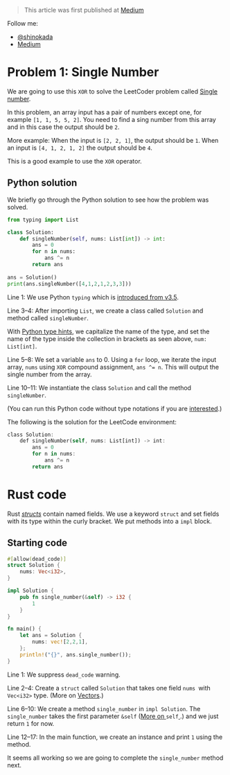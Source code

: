 > This article was first published at [Medium](https://towardsdatascience.com/a-comprehensive-tutorial-to-rust-operators-for-beginners-11554b2c64d4)

Follow me:
- [@shinokada](https://twitter.com/shinokada)
- [Medium](https://medium.com/@shinichiokada)

# Problem 1: Single Number

We are going to use this `XOR` to solve the LeetCoder problem called [Single number](https://leetcode.com/problems/single-number/).

In this problem, an array input has a pair of numbers except one, for example `[1, 1, 5, 5, 2]`. You need to find a sing number from this array and in this case the output should be `2`.

More example: When the input is `[2, 2, 1]`, the output should be `1`. When an input is `[4, 1, 2, 1, 2]` the output should be `4`.

This is a good example to use the `XOR` operator.

## Python solution

We briefly go through the Python solution to see how the problem was solved.

```python runnable
from typing import List

class Solution:
    def singleNumber(self, nums: List[int]) -> int:
        ans = 0
        for n in nums:
            ans ^= n
        return ans
        
ans = Solution()
print(ans.singleNumber([4,1,2,1,2,3,3]))
```

Line 1: We use Python `typing` which is [introduced from v3.5](https://docs.python.org/3/library/typing.html).

Line 3–4: After importing `List`, we create a class called `Solution` and method called `singleNumber`.

With [Python type hints](https://mypy.readthedocs.io/en/stable/cheat_sheet_py3.html), we capitalize the name of the type, and set the name of the type inside the collection in brackets as seen above, `num: List[int]`.

Line 5–8: We set a variable `ans` to 0. Using a `for` loop, we iterate the input array, `nums` using `XOR` compound assignment, `ans ^= n`. This will output the single number from the array.

Line 10–11: We instantiate the class `Solution` and call the method `singleNumber`.

(You can run this Python code without type notations if you are [interested](https://tech.io/snippet/ak3wW3m).)

The following is the solution for the LeetCode environment:

```rust
class Solution:
    def singleNumber(self, nums: List[int]) -> int:
        ans = 0
        for n in nums:
            ans ^= n
        return ans
```

# Rust code

Rust [*structs*](https://towardsdatascience.com/learning-rust-by-converting-python-to-rust-259e735591c6) contain named fields. We use a keyword `struct` and set fields with its type within the curly bracket. We put methods into a `impl` block.

## Starting code

```rust runnable
#[allow(dead_code)]
struct Solution {
    nums: Vec<i32>,
}

impl Solution {
    pub fn single_number(&self) -> i32 {
        1
    }
}

fn main() {
    let ans = Solution {
        nums: vec![2,2,1],
    };
    println!("{}", ans.single_number());
}
```

Line 1: We suppress `dead_code` warning.

Line 2–4: Create a `struct` called `Solution` that takes one field `nums `with `Vec<i32>` type. (More on [Vectors](https://towardsdatascience.com/learning-rust-by-converting-python-to-rust-259e735591c6).)

Line 6–10: We create a method `single_number` in `impl Solution`. The `single_number` takes the first parameter `&self` ([More on ](https://towardsdatascience.com/learning-rust-by-converting-python-to-rust-259e735591c6)`self`[ ](https://towardsdatascience.com/learning-rust-by-converting-python-to-rust-259e735591c6).) and we just return `1` for now.

Line 12–17: In the main function, we create an instance and print `1` using the method.

It seems all working so we are going to complete the `single_number` method next.
